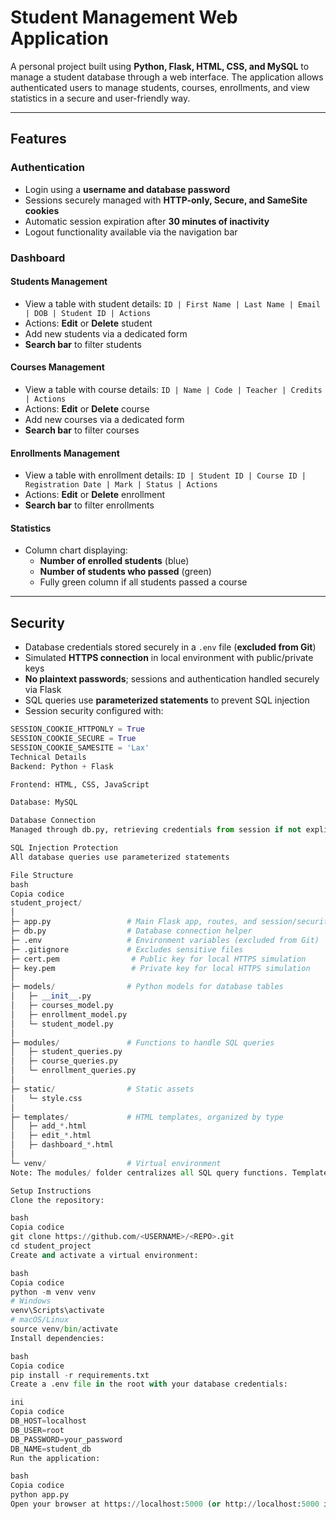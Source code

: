 # Student Management Web Application

A personal project built using **Python, Flask, HTML, CSS, and MySQL** to manage a student database through a web interface. The application allows authenticated users to manage students, courses, enrollments, and view statistics in a secure and user-friendly way.

---

## Features

### Authentication
- Login using a **username and database password**  
- Sessions securely managed with **HTTP-only, Secure, and SameSite cookies**  
- Automatic session expiration after **30 minutes of inactivity**  
- Logout functionality available via the navigation bar  

### Dashboard

#### Students Management
- View a table with student details: `ID | First Name | Last Name | Email | DOB | Student ID | Actions`  
- Actions: **Edit** or **Delete** student  
- Add new students via a dedicated form  
- **Search bar** to filter students  

#### Courses Management
- View a table with course details: `ID | Name | Code | Teacher | Credits | Actions`  
- Actions: **Edit** or **Delete** course  
- Add new courses via a dedicated form  
- **Search bar** to filter courses  

#### Enrollments Management
- View a table with enrollment details: `ID | Student ID | Course ID | Registration Date | Mark | Status | Actions`  
- Actions: **Edit** or **Delete** enrollment  
- **Search bar** to filter enrollments  

#### Statistics
- Column chart displaying:  
  - **Number of enrolled students** (blue)  
  - **Number of students who passed** (green)  
  - Fully green column if all students passed a course  

---

## Security
- Database credentials stored securely in a `.env` file (**excluded from Git**)  
- Simulated **HTTPS connection** in local environment with public/private keys  
- **No plaintext passwords**; sessions and authentication handled securely via Flask  
- SQL queries use **parameterized statements** to prevent SQL injection  
- Session security configured with:
```python
SESSION_COOKIE_HTTPONLY = True
SESSION_COOKIE_SECURE = True
SESSION_COOKIE_SAMESITE = 'Lax'
Technical Details
Backend: Python + Flask

Frontend: HTML, CSS, JavaScript

Database: MySQL

Database Connection
Managed through db.py, retrieving credentials from session if not explicitly provided

SQL Injection Protection
All database queries use parameterized statements

File Structure
bash
Copia codice
student_project/
│
├─ app.py                 # Main Flask app, routes, and session/security configuration
├─ db.py                  # Database connection helper
├─ .env                   # Environment variables (excluded from Git)
├─ .gitignore             # Excludes sensitive files
├─ cert.pem                # Public key for local HTTPS simulation
├─ key.pem                 # Private key for local HTTPS simulation
│
├─ models/                # Python models for database tables
│   ├─ __init__.py
│   ├─ courses_model.py
│   ├─ enrollment_model.py
│   └─ student_model.py
│
├─ modules/               # Functions to handle SQL queries
│   ├─ student_queries.py
│   ├─ course_queries.py
│   └─ enrollment_queries.py
│
├─ static/                # Static assets
│   └─ style.css
│
├─ templates/             # HTML templates, organized by type
│   ├─ add_*.html
│   ├─ edit_*.html
│   ├─ dashboard_*.html
│
└─ venv/                  # Virtual environment
Note: The modules/ folder centralizes all SQL query functions. Templates are divided by function: add, edit, or dashboard.

Setup Instructions
Clone the repository:

bash
Copia codice
git clone https://github.com/<USERNAME>/<REPO>.git
cd student_project
Create and activate a virtual environment:

bash
Copia codice
python -m venv venv
# Windows
venv\Scripts\activate
# macOS/Linux
source venv/bin/activate
Install dependencies:

bash
Copia codice
pip install -r requirements.txt
Create a .env file in the root with your database credentials:

ini
Copia codice
DB_HOST=localhost
DB_USER=root
DB_PASSWORD=your_password
DB_NAME=student_db
Run the application:

bash
Copia codice
python app.py
Open your browser at https://localhost:5000 (or http://localhost:5000 if HTTPS not configured
